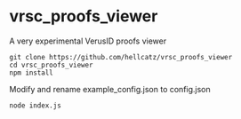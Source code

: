 # vrsc_proofs_viewer
A very experimental VerusID proofs viewer

    git clone https://github.com/hellcatz/vrsc_proofs_viewer
    cd vrsc_proofs_viewer
    npm install

Modify and rename example_config.json to config.json

    node index.js
